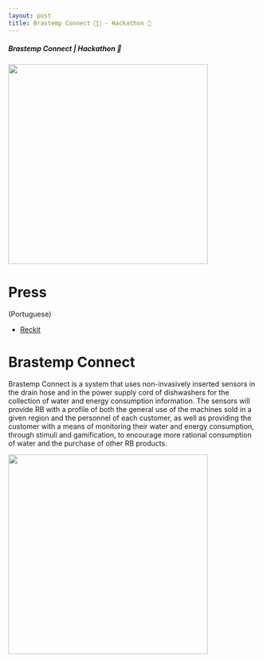 ```yaml
---
layout: post
title: Brastemp Connect 🚿👖 - Hackathon 🥈
---
```


##### Brastemp Connect | Hackathon 🥈

<img height="400" src="https://github.com/ezefranca/ezefranca.github.io/blob/master/images/brastemp/brastep-connect.png?raw=true">

Press
====
(Portuguese)

- [Reckit]()

Brastemp Connect
====
Brastemp Connect is a system that uses non-invasively inserted sensors in the drain hose and in the power supply cord of dishwashers for the collection of water and energy consumption information. The sensors will provide RB with a profile of both the general use of the machines sold in a given region and the personnel of each customer, as well as providing the customer with a means of monitoring their water and energy consumption, through stimuli and gamification, to encourage more rational consumption of water and the purchase of other RB products.

<img height="400" src="https://github.com/ezefranca/ezefranca.github.io/blob/master/images/brastemp/brastemp_placa_bb.png?raw=true">
